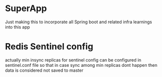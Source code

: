 # SuperApp
Just making this to incorporate all Spring boot and related infra learnings into this app


# Redis Sentinel config
actually min insync replicas for sentinel config can be configured in sentinel.conf file so that in case sync among min replicas dont happen then data is considered not saved to master
